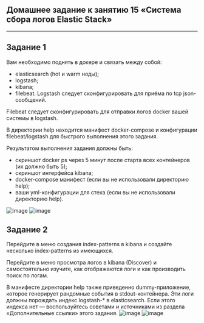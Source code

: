 ## Домашнее задание к занятию 15 «Система сбора логов Elastic Stack»
---
## Задание 1
Вам необходимо поднять в докере и связать между собой:
- elasticsearch (hot и warm ноды);
- logstash;
- kibana;
- filebeat.
Logstash следует сконфигурировать для приёма по tcp json-сообщений.

Filebeat следует сконфигурировать для отправки логов docker вашей системы в logstash.

В директории help находится манифест docker-compose и конфигурации filebeat/logstash для быстрого выполнения этого задания.

Результатом выполнения задания должны быть:
- скриншот docker ps через 5 минут после старта всех контейнеров (их должно быть 5);
- скриншот интерфейса kibana;
- docker-compose манифест (если вы не использовали директорию help);
- ваши yml-конфигурации для стека (если вы не использовали директорию help).

![image](https://github.com/ruzina-0607/devops-netology/assets/104915472/9ad96b67-e9b6-42f5-91e6-fe0aaec25c09)
![image](https://github.com/ruzina-0607/devops-netology/assets/104915472/21cd810d-e117-4986-9d5f-d5f0a436d0fa)


## Задание 2
Перейдите в меню создания index-patterns в kibana и создайте несколько index-patterns из имеющихся.

Перейдите в меню просмотра логов в kibana (Discover) и самостоятельно изучите, как отображаются логи и как производить поиск по логам.

В манифесте директории help также приведенно dummy-приложение, которое генерирует рандомные события в stdout-контейнера. Эти логи должны порождать индекс logstash-* в elasticsearch. Если этого индекса нет — воспользуйтесь советами и источниками из раздела «Дополнительные ссылки» этого задания.
![image](https://github.com/ruzina-0607/devops-netology/assets/104915472/ed2dba09-6a53-4736-bc6c-bf7e0461ed98)
![image](https://github.com/ruzina-0607/devops-netology/assets/104915472/fafd4e72-1d71-42ad-8fa4-bbf1c1436892)


